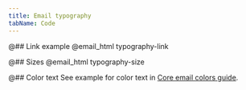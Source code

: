 ```yaml
---
title: Email typography
tabName: Code
---
```


@## Link example
@email_html typography-link

@## Sizes
@email_html typography-size

@## Color text
See example for color text in [Core email colors guide](/product-emails/core-email/#a0d3d2).
